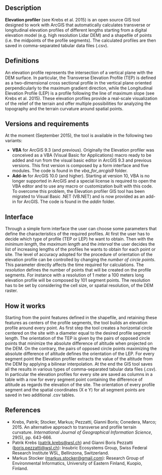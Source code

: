 Description
-----------
**Elevation profiler** (see Krebs et al. 2015) is an open source GIS tool designed to work with ArcGIS that automatically calculates transverse or longitudinal elevation profiles of different lengths starting from a digital elevation model (e.g. high resolution Lidar DEM) and a shapefile of points (i.e. the midpoints of the profile segments). The calculated profiles are then saved in comma-separated tabular data files (.csv).

Definitions
----------------------
An elevation profile represents the intersection of a vertical plane with the DEM surface. In particular, the Transverse Elevation Profile (TEP) is defined as a two-dimensional cross sectional profile in the vertical plane oriented perpendicularly to the maximum gradient direction, while the Longitudinal Elevation Profile (LEP) is a profile following the line of maximum slope (see Krebs et al. 2015). These elevation profiles provide a real-scale visualization of the relief of the terrain and offer multiple possibilities for analyzing the topography and the terrain curvature around spatial points.

Versions and requirements
-------------------------
At the moment (September 2015), the tool is available in the following two variants:

* **VBA**	for ArcGIS 9.3 (and previous). Originally the Elevation profiler was conceived as a VBA (Visual Basic for Applications) macro ready to be added and run from the visual basic editor in ArcGIS 9.3 and previous versions. This first version is composed by a form interface and five modules. The code is found in the *vba_for_arcgis9* folder.
* **Add-in** for ArcGIS 10.0 (and higher). Starting at version 10, VBA is no longer supported in ArcGIS and a special license is required to open the VBA editor and to use any macro or customization built with this code. To overcome this problem, the Elevation profiler GIS tool has been migrated to Visual Basic .NET (VB.NET) and is now provided as an add-in for ArcGIS. The code is found in the *addin* folder.

Interface
---------
Through a simple form interface the user can choose some parameters that define the characteristics of the required profiles. At first the user has to decide which type of profile (TEP or LEP) he want to obtain. Then with the *minimum length*, the *maximum length* and the *interval* the user decides the list of increasing lengths of the profiles he wants to obtain for each point or site. The level of accuracy adopted for the procedure of orientation of the elevation profile can be controlled by changing the *number of circle points*. This parameter directly affects the time required for calculations. The *resolution* defines the number of points that will be created on the profile segments. For instance with a resolution of 1 meter a 100 meters long elevation profile will be composed by 101 segment points. The resolution has to be set by considering the cell size, or spatial resolution, of the DEM raster.

How it works
------------
Starting from the point features defined in the shapefile, and retaining these features as centers of the profile segments, the tool builds an elevation profile around every point. As first step the tool creates a horizontal circle centered on the site with a diameter equal to the desired profile segment length. The orientation of the TEP is given by the pairs of opposed circle points that minimize the absolute difference of altitude when projected on the DEM. On the contrary, the pairs of opposed circle points maximizing the absolute difference of altitude defines the orientation of the LEP. For every segment point the Elevation profiler extracts the value of the altitude from the DEM by applying a bilinear interpolation. At the end the GIS tool saves all the results in various types of comma-separated tabular data files (.csv). In particular the elevation profiles for every site are saved as columns in a table with a row for every segment point containing the difference of altitude as regards the elevation of the site. The orientation of every profile segment and the spatial coordinates (X e Y) for all segment points are saved in two additional .csv tables.

References
----------

* Krebs, Patrik; Stocker, Markus; Pezzatti, Gianni Boris; Conedera, Marco; 2015. An alternative approach to transverse and profile terrain curvature. *International Journal of Geographical Information Science*, 29(5), pp. 643-666.
* Patrik Krebs (patrik.krebs@wsl.ch) and Gianni Boris Pezzatti (boris.pezzatti@wsl.ch): Insubric Ecosystems Group, Swiss Federal Research Institute WSL, Bellinzona, Switzerland.
* Markus Stocker (markus.stocker@gmail.com): Research Group of Environmental Informatics, University of Eastern Finland, Kuopio, Finland.
